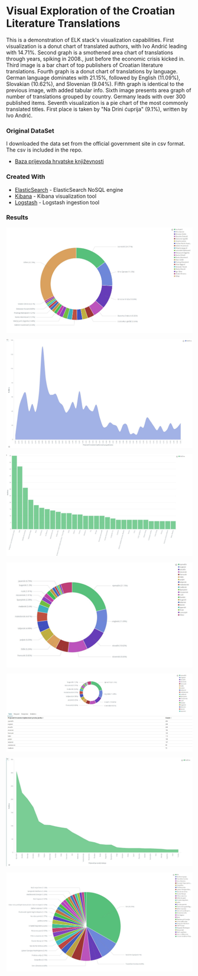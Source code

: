 
Visual Exploration of the Croatian Literature Translations
=======================================================

This is a demonstration of ELK stack's visualization capabilities.
First visualization is a donut chart of translated authors, with Ivo Andrić leading with 14.71%.
Second graph is a smothened area chart of translations through years, spiking in 2008., just before the economic crisis kicked in.
Third image is a bar chart of top publishers of Croatian literature translations.
Fourth graph is a donut chart of translations by language. German language dominates with 21.15%, followed by English (11.09%), Slovakian (10.62%), and Slovenian (9.04%).
Fifth graph is identical to the previous image, with added tabular info.
Sixth image presents area graph of number of translations grouped by country. Germany leads with over 300 published items.
Seventh visualization is a pie chart of the most commonly translated titles. First place is taken by "Na Drini ćuprija" (9.1%), written by Ivo Andrić.


### Original DataSet

I downloaded the data set from the official government site in csv format. The csv is included in the repo.

* [Baza prijevoda hrvatske književnosti](https://data.gov.hr/dataset/baza-prijevoda-hrvatske-knjizevnosti/)


### Created With

* [ElasticSearch](https://www.elastic.co/) - ElasticSearch NoSQL engine
* [Kibana](https://www.elastic.co/products/kibana) - Kibana visualization tool
* [Logstash](https://www.elastic.co/products/logstash) - Logstash ingestion tool


### Results

![Translations by author - Matko Soric](https://raw.githubusercontent.com/matkosoric/Data-Visualizations/master/Elasticsearch/TranslationsOfCroatianLiterature/1.translations_by_author.JPG?raw=true "Translations by author - Matko Soric")
  
![Translations by year - Matko Soric](https://raw.githubusercontent.com/matkosoric/Data-Visualizations/master/Elasticsearch/TranslationsOfCroatianLiterature/2.translations_by_year.JPG?raw=true "Translations by year - Matko Soric")
  
![Translations by publisher - Matko Soric](https://raw.githubusercontent.com/matkosoric/Data-Visualizations/master/Elasticsearch/TranslationsOfCroatianLiterature/3.translations_by_publisher.JPG?raw=true "Translations by publisher - Matko Soric")
  
![Translations by language - Matko Soric](https://raw.githubusercontent.com/matkosoric/Data-Visualizations/master/Elasticsearch/TranslationsOfCroatianLiterature/4.translations_by_language.JPG?raw=true "Translations by language - Matko Soric")
  
![Translations by language 2 - Matko Soric](https://raw.githubusercontent.com/matkosoric/Data-Visualizations/master/Elasticsearch/TranslationsOfCroatianLiterature/5.translations_by_language_2.JPG?raw=true "Translations by language 2 - Matko Soric")
  
![Translations by country - Matko Soric](https://raw.githubusercontent.com/matkosoric/Data-Visualizations/master/Elasticsearch/TranslationsOfCroatianLiterature/6.translations_by_country.JPG?raw=true "Translations by country - Matko Soric")
  
![Top 30 titles - Matko Soric](https://raw.githubusercontent.com/matkosoric/Data-Visualizations/master/Elasticsearch/TranslationsOfCroatianLiterature/7.top_30_titles.JPG?raw=true "Top 30 titles - Matko Soric")
  